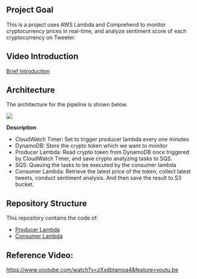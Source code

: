 ## Project Goal
This is a project uses AWS Lambda and Comprehend to monitor cryptocurrency prices in real-time, and analyze sentiment score of each cryptocurrency on Tweeter.

## Video Introduction
[Brief Introduction](https://youtu.be/V7MIlviO5pA)

## Architecture 
The architecture for the pipeline is shown below. 

![](https://user-images.githubusercontent.com/58792/55354483-bae7af80-547a-11e9-9909-a5621251065b.png)

**Description**
* CloudWatch Timer: Set to trigger producer lambda every one minutes
* DynamoDB: Store the crypto token which we want to monitor
* Producer Lambda: Read crypto token from DynamoDB once triggered by CloudWatch Timer, and save crypto analyzing tasks to SQS.
* SQS: Queuing the tasks to be executed by the consumer lambda
* Consumer Lambda: Retrieve the latest price of the token, collect latest tweets, conduct sentiment analysis. And then save the result to S3 bucket.


## Repository Structure
This repository contains the code of:
* [Producer Lambda](https://github.com/RyC37/crypto-monitor/blob/master/pricemonitor/pricemonitor/lambda_function.py)
* [Consumer Lambda](https://github.com/RyC37/crypto-monitor/blob/master/cryptosentiment/cryptosentiment/lambda_function.py)


## Reference Video:
https://www.youtube.com/watch?v=zXxdbtamoa4&feature=youtu.be
